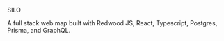 SILO

A full stack web map built with Redwood JS, React, Typescript, Postgres, Prisma, and GraphQL.
